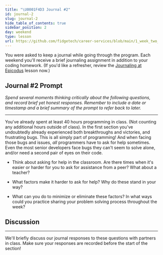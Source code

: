 ```yaml
---
title: "\U0001F4D3 Journal #2"
id: journal-2
slug: journal-2
hide_table_of_contents: true
sidebar_position: 2
day: weekend
type: lesson
url: https://github.com/fidgetech/career-services/blob/main/1_week_two_journal_prompt.md
---
```


You were asked to keep a journal while going through the program. Each weekend you'll receive a brief journaling assignment in addition to your coding homework. (If you'd like a refresher, review the [Journaling at Epicodus](/introduction-to-programming/git-html-and-css/homework-journaling-at-epicodus) lesson now.)

## Journal #2 Prompt

_Spend several moments thinking critically about the following questions, and record brief yet honest responses. Remember to include a date or timestamp and a brief summary of the prompt to refer back to later._

---

You've already spent at least 40 hours programming in class. (Not counting any additional hours outside of class). In the first section you've undoubtedly already experienced both breakthroughs and victories, and frustrating bugs. This is all simply part of programming! And when facing those bugs and issues, _all_ programmers have to ask for help sometimes. Even the most senior developers face bugs they can't seem to solve alone, and/or need a second pair of eyes on their code.

* Think about asking for help in the classroom. Are there times when it's easier or harder for you to ask for assistance from a peer? What about a teacher?

* What factors make it harder to ask for help? Why do these stand in your way?

* What can you do to minimize or eliminate these factors? In what ways could you practice sharing your problem solving process throughout the week?

## Discussion
---

We'll briefly discuss our journal responses to these questions with partners in class. Make sure your responses are recorded before the start of the section!

